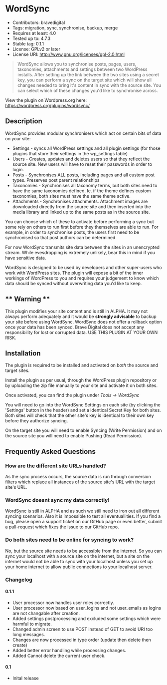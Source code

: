# WordSync
- Contributors: bravedigital
- Tags: migration, sync, synchronise, backup, merge
- Requires at least: 4.0
- Tested up to: 4.7.3
- Stable tag: 0.1.1
- License: GPLv2 or later
- License URI: http://www.gnu.org/licenses/gpl-2.0.html

> WordSync allows you to synchronise posts, pages, users, taxonomies, attachments and settings between two WordPress installs.
> After setting up the link between the two sites using a secret key, you can perform a sync on the target site which will show all changes needed to bring it's content in sync with the source site.
> You can select which of these changes you'd like to synchronise across.

View the plugin on Wordpress.org here: https://wordpress.org/plugins/wordsync/

## Description

WordSync provides modular synchronisers which act on certain bits of data on your site:

*   Settings - syncs all WordPress settings and all plugin settings (for those plugins that store their settings in the wp_settings table)
*   Users - Creates, updates and deletes users so that they reflect the source site. New users will have to reset their passwords in order to login.
*   Posts - Synchronises ALL posts, including pages and all custom post types. Preserves post parent relationships
*   Taxonomies - Synchronises all taxonomy terms, but both sites need to have the same taxonomies defined. Ie. if the theme defines custom taxonomies, both sites must have the same theme active.
*   Attachments - Synchronises attachments. Attachment images are downloaded directly from the source site and then inserted into the media library and linked up to the same posts as in the source site.

You can choose which of these to activate before performing a sync but some rely on others to run first before they themselves are able to run. For example, in order to synchronise posts, the users first need to be synchronised so that post authors can be determined.

For now WordSync transmits site data between the sites in an unencrypted stream. While evesdropping is extremely unlikely, bear this in mind if you have sensitive data.

WordSync is designed to be used by developers and other super-users who work with WordPress sites. The plugin will expose a bit of the inner workings of WordPress to you and requires your judgement to know which data should be synced without overwriting data you'd like to keep.

## ** Warning **
This plugin modifies your site content and is still in ALPHA. It may not always perform adequately and it would be **strongly advisable** to backup your site before using WordSync. WordSync does not offer a rollback option once your data has been synced. Brave Digital does not accept any responsibility for lost or corrupted data. USE THIS PLUGIN AT YOUR OWN RISK.

## Installation

The plugin is required to be installed and activated on *both* the source and target sites.

Install the plugin as per usual, through the WordPress plugin repository or by uploading the zip file manually to your site and activate it on both sites.

Once activated, you can find the plugin under *Tools -> WordSync*

You will need to go into the WordSync Settings on each site (by clicking the 'Settings' button in the header) and set a identical Secret Key for both sites. Both sites will check that the other site's key is identical to their own key before they authorize syncing.

On the target site you will need to enable Syncing (Write Permission) and on the source site you will need to enable Pushing (Read Permission).

## Frequently Asked Questions

### How are the different site URLs handled?

As the sync process occurs, the source data is run through conversion filters which replace all instances of the source site's URL with the target site's URL.

### WordSync doesnt sync my data correctly!

WordSync is still in ALPHA and as such we still need to iron out all different syncing scenarios. Also it is impossible to test all eventuallities. If you find a bug, please open a support ticket on our GitHub page or even better, submit a pull-request which fixes the issue to our GitHub repo.

### Do both sites need to be online for syncing to work?

No, but the source site needs to be accessible from the internet. So you can sync your localhost with a source site on the internet, but a site on the internet would not be able to sync with your localhost unless you set up your home internet to allow public connections to your localhost server.

### Changelog

#### 0.1.1
* User processor now handles user roles correctly.
* User processor now based on user_logins and not user_emails as logins are not changable after creation.
* Added settings postprocessing and excluded some settings which were harmful to migrate.
* Changed admin screen to use POST instead of GET to avoid URI too long messages.
* Changes are now processed in type order (update then delete then create)
* Added better error handling while processing changes.
* Added Cannot delete the current user check.

#### 0.1
* Inital release
